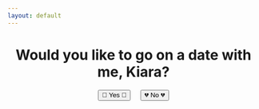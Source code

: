 ```yaml
---
layout: default
---
```


<h1 style="text-align: center;">Would you like to go on a date with me, Kiara?</h1>

<div style="display: flex; justify-content: center; gap: 20px;">
  <button id="yes-btn" class="btn">💖 Yes 💖</button>
  <button id="no-btn" class="btn">💔 No 💔</button>
</div>

<script>
document.getElementById('yes-btn').addEventListener('mouseover', function() {
  this.innerHTML = '💖 Yes 💖';
});

document.getElementById('yes-btn').addEventListener('mouseout', function() {
  this.innerHTML = '💖 Yes 💖';
});

document.getElementById('no-btn').addEventListener('mouseover', function() {
  this.innerHTML = '💔 No 💔';
});

document.getElementById('no-btn').addEventListener('mouseout', function() {
  this.innerHTML = '💔 No 💔';
});
</script>
